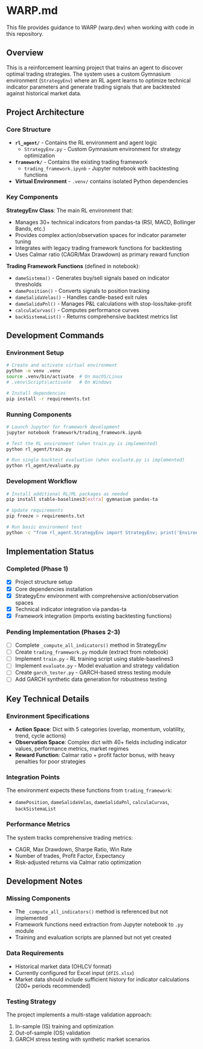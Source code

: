 # WARP.md

This file provides guidance to WARP (warp.dev) when working with code in this repository.

## Overview

This is a reinforcement learning project that trains an agent to discover optimal trading strategies. The system uses a custom Gymnasium environment (`StrategyEnv`) where an RL agent learns to optimize technical indicator parameters and generate trading signals that are backtested against historical market data.

## Project Architecture

### Core Structure
- **`rl_agent/`** - Contains the RL environment and agent logic
  - `StrategyEnv.py` - Custom Gymnasium environment for strategy optimization
- **`framework/`** - Contains the existing trading framework
  - `trading_framework.ipynb` - Jupyter notebook with backtesting functions
- **Virtual Environment** - `.venv/` contains isolated Python dependencies

### Key Components

**StrategyEnv Class**: The main RL environment that:
- Manages 30+ technical indicators from pandas-ta (RSI, MACD, Bollinger Bands, etc.)
- Provides complex action/observation spaces for indicator parameter tuning
- Integrates with legacy trading framework functions for backtesting
- Uses Calmar ratio (CAGR/Max Drawdown) as primary reward function

**Trading Framework Functions** (defined in notebook):
- `dameSistema()` - Generates buy/sell signals based on indicator thresholds
- `damePosition()` - Converts signals to position tracking
- `dameSalidaVelas()` - Handles candle-based exit rules
- `dameSalidaPnl()` - Manages P&L calculations with stop-loss/take-profit
- `calculaCurvas()` - Computes performance curves
- `backSistemaList()` - Returns comprehensive backtest metrics list

## Development Commands

### Environment Setup
```bash
# Create and activate virtual environment
python -m venv .venv
source .venv/bin/activate  # On macOS/Linux
# .venv\Scripts\activate   # On Windows

# Install dependencies
pip install -r requirements.txt
```

### Running Components
```bash
# Launch Jupyter for framework development
jupyter notebook framework/trading_framework.ipynb

# Test the RL environment (when train.py is implemented)
python rl_agent/train.py

# Run single backtest evaluation (when evaluate.py is implemented)
python rl_agent/evaluate.py
```

### Development Workflow
```bash
# Install additional RL/ML packages as needed
pip install stable-baselines3[extra] gymnasium pandas-ta

# Update requirements
pip freeze > requirements.txt

# Run basic environment test
python -c "from rl_agent.StrategyEnv import StrategyEnv; print('Environment imports successfully')"
```

## Implementation Status

### Completed (Phase 1)
- [x] Project structure setup
- [x] Core dependencies installation  
- [x] StrategyEnv environment with comprehensive action/observation spaces
- [x] Technical indicator integration via pandas-ta
- [x] Framework integration (imports existing backtesting functions)

### Pending Implementation (Phases 2-3)
- [ ] Complete `_compute_all_indicators()` method in StrategyEnv
- [ ] Create `trading_framework.py` module (extract from notebook)
- [ ] Implement `train.py` - RL training script using stable-baselines3
- [ ] Implement `evaluate.py` - Model evaluation and strategy validation
- [ ] Create `garch_tester.py` - GARCH-based stress testing module
- [ ] Add GARCH synthetic data generation for robustness testing

## Key Technical Details

### Environment Specifications
- **Action Space**: Dict with 5 categories (overlap, momentum, volatility, trend, cycle actions)
- **Observation Space**: Complex dict with 40+ fields including indicator values, performance metrics, market regimes
- **Reward Function**: Calmar ratio + profit factor bonus, with heavy penalties for poor strategies

### Integration Points
The environment expects these functions from `trading_framework`:
- `damePosition`, `dameSalidaVelas`, `dameSalidaPnl`, `calculaCurvas`, `backSistemaList`

### Performance Metrics
The system tracks comprehensive trading metrics:
- CAGR, Max Drawdown, Sharpe Ratio, Win Rate
- Number of trades, Profit Factor, Expectancy
- Risk-adjusted returns via Calmar ratio optimization

## Development Notes

### Missing Components
- The `_compute_all_indicators()` method is referenced but not implemented
- Framework functions need extraction from Jupyter notebook to `.py` module
- Training and evaluation scripts are planned but not yet created

### Data Requirements
- Historical market data (OHLCV format)
- Currently configured for Excel input (`dfIS.xlsx`) 
- Market data should include sufficient history for indicator calculations (200+ periods recommended)

### Testing Strategy
The project implements a multi-stage validation approach:
1. In-sample (IS) training and optimization
2. Out-of-sample (OS) validation
3. GARCH stress testing with synthetic market scenarios
